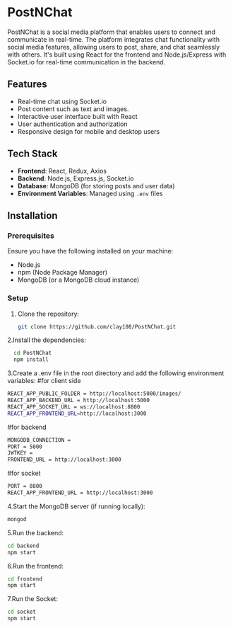 # PostNChat

PostNChat is a social media platform that enables users to connect and communicate in real-time. The platform integrates chat functionality with social media features, allowing users to post, share, and chat seamlessly with others. It's built using React for the frontend and Node.js/Express with Socket.io for real-time communication in the backend.

## Features

- Real-time chat using Socket.io
- Post content such as text and  images.
- Interactive user interface built with React
- User authentication and authorization
- Responsive design for mobile and desktop users

## Tech Stack

- **Frontend**: React, Redux, Axios
- **Backend**: Node.js, Express.js, Socket.io
- **Database**: MongoDB (for storing posts and user data)
- **Environment Variables**: Managed using `.env` files


## Installation

### Prerequisites

Ensure you have the following installed on your machine:

- Node.js
- npm (Node Package Manager)
- MongoDB (or a MongoDB cloud instance)

### Setup

1. Clone the repository:

   ```bash
   git clone https://github.com/clay108/PostNChat.git
   ```
2.Install the dependencies:
  ```bash
    cd PostNChat
    npm install
  ```
3.Create a .env file in the root directory and add the following environment variables:
#for client side
 ```bash
REACT_APP_PUBLIC_FOLDER = http://localhost:5000/images/
REACT_APP_BACKEND_URL = http://localhost:5000
REACT_APP_SOCKET_URL = ws://localhost:8800
REACT_APP_FRONTEND_URL=http://localhost:3000
  ```
#for backend 
 ```bash
 MONGODB_CONNECTION =
 PORT = 5000
 JWTKEY = 
 FRONTEND_URL = http://localhost:3000
  ```
#for socket 
 ```bash
 PORT = 8800
 REACT_APP_FRONTEND_URL = http://localhost:3000
  ```
4.Start the MongoDB server (if running locally):
```bash
mongod
```
5.Run the backend:
```bash
cd backend
npm start

```
6.Run the frontend:
```bash
cd frontend
npm start

```
7.Run the Socket:
```bash
cd socket
npm start

```


